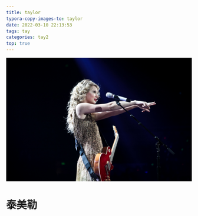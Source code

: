 ```yaml
---
title: taylor
typora-copy-images-to: taylor
date: 2022-03-10 22:13:53
tags: tay
categories: tay2
top: true
---
```

![639902](taylor/639902.jpg)


<!-- more -->

# 泰美勒

